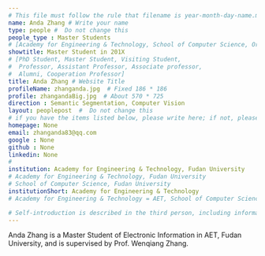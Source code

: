 ```yaml
---
# This file must follow the rule that filename is year-month-day-name.md .
name: Anda Zhang # Write your name
type: people #  Do not change this
people_type : Master Students
# [Academy for Engineering & Technology, School of Computer Science, Organizer]
showtitle: Master Student in 201X
# [PhD Student, Master Student, Visiting Student,
#  Professor, Assistant Professor, Associate professor,
#  Alumni, Cooperation Professor]
title: Anda Zhang # Website Title
profileName: zhanganda.jpg  # Fixed 186 * 186
profile: zhangandaBig.jpg  # About 570 * 725
direction : Semantic Segmentation, Computer Vision
layout: peoplepost  #  Do not change this
# if you have the items listed below, please write here; if not, please write None.
homepage: None
email: zhanganda83@qq.com
google : None
github : None
linkedin: None
# 
institution: Academy for Engineering & Technology, Fudan University
# Academy for Engineering & Technology, Fudan University
# School of Computer Science, Fudan University
institutionShort: Academy for Engineering & Technology
# Academy for Engineering & Technology = AET, School of Computer Science = SCS

# Self-introduction is described in the third person, including information such as educational experience
---
```

Anda Zhang is a Master Student of Electronic Information in AET, Fudan University, and is supervised by Prof. Wenqiang Zhang.